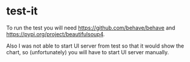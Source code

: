 # test-it

To run the test you will need https://github.com/behave/behave and https://pypi.org/project/beautifulsoup4.

Also I was not able to start UI server from test so that it would show the chart, so (unfortunately) you will have to start UI server manually.